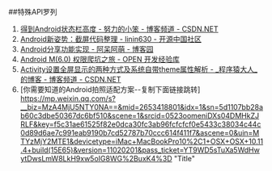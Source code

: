 
##特殊API罗列


1. [得到Android状态栏高度 - 努力的小笨 - 博客频道 - CSDN.NET](http://blog.csdn.net/u012246458/article/details/50837787  "Title")
1. [Android新姿势：截屏代码整理 - linin630 - 开源中国社区](https://my.oschina.net/u/816576/blog/345761  "Title")
1. [Android分享功能实现 - 阿呆阿萌 - 博客园](http://www.cnblogs.com/a-d-a-m/p/5878737.html  "Title")
1. [Android M(6.0) 权限爬坑之旅 - OPEN 开发经验库](http://www.open-open.com/lib/view/open1445671646351.html  "Title")
1. [Activity设置全屏显示的两种方式及系统自带theme属性解析 - _程序猿大人_的博客 - 博客频道 - CSDN.NET](http://blog.csdn.net/a_running_wolf/article/details/50480386  "Title")
1. [你需要知道的Android拍照适配方案--复制下面链接跳转] 
 https://mp.weixin.qq.com/s?__biz=MzA4MjU5NTY0NA==&mid=2653418801&idx=1&sn=5d1107bb28ab60c3dbe50367dc6bf510&scene=1&srcid=0523oomeniDXs04DMHkZJRLF&key=f5c31ae61525f82e0dca30fc3ab96fcfcfcf0e5433c38034c44c0d89d6ae7c991eab9190b7cd52787b70ccc614f411f7&ascene=0&uin=MTYzMjY2MTE1&devicetype=iMac+MacBookPro10%2C1+OSX+OSX+10.11.4+build(15E65)&version=11020201&pass_ticket=YT9WD5sTuXa5WdHwytDwsLmW8LkH9xw5oIG8WG%2BuxK4%3D  "Title"

